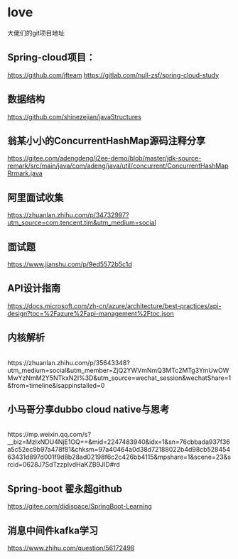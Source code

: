 # love
大佬们的git项目地址
## Spring-cloud项目：
https://github.com/jfteam
https://gitlab.com/null-zsf/spring-cloud-study
## 数据结构
https://github.com/shinezejian/javaStructures

## 翁某小小的ConcurrentHashMap源码注释分享
https://gitee.com/adengdeng/j2ee-demo/blob/master/jdk-source-remark/src/main/java/com/adeng/java/util/concurrent/ConcurrentHashMapRrmark.java

## 阿里面试收集
https://zhuanlan.zhihu.com/p/34732997?utm_source=com.tencent.tim&utm_medium=social

## 面试题
https://www.jianshu.com/p/9ed5572b5c1d

## API设计指南
https://docs.microsoft.com/zh-cn/azure/architecture/best-practices/api-design?toc=%2Fazure%2Fapi-management%2Ftoc.json

## 内核解析
<br/>
https://zhuanlan.zhihu.com/p/35643348?utm_medium=social&utm_member=ZjQ2YWVmNmQ3MTc2MTg3YmUwOWMwYzNmM2Y5NTkxN2I%3D&utm_source=wechat_session&wechatShare=1&from=timeline&isappinstalled=0

## 小马哥分享dubbo cloud native与思考
<br/>
https://mp.weixin.qq.com/s?__biz=MzIxNDU4NjE1OQ==&mid=2247483940&idx=1&sn=76cbbada937f36a5c52ec9b97a478f81&chksm=97a40464a0d38d72188022b4d98cb52845463431d897d001f9d8b28ad02198f6c2c426bb4115&mpshare=1&scene=23&srcid=0628J7SdTzzplvdHaKZB9JID#rd

## Spring-boot 翟永超github
https://gitee.com/didispace/SpringBoot-Learning

## 消息中间件kafka学习

https://www.zhihu.com/question/56172498
